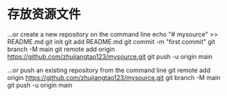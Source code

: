 # 存放资源文件
…or create a new repository on the command line
echo "# mysource" >> README.md
git init
git add README.md
git commit -m "first commit"
git branch -M main
git remote add origin https://github.com/zhujiangtao123/mysource.git
git push -u origin main
                
…or push an existing repository from the command line
git remote add origin https://github.com/zhujiangtao123/mysource.git
git branch -M main
git push -u origin main
